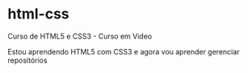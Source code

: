 # html-css
 Curso de HTML5  e CSS3  - Curso em Video

 Estou aprendendo HTML5 com CSS3 e agora vou aprender gerenciar repositórios
 